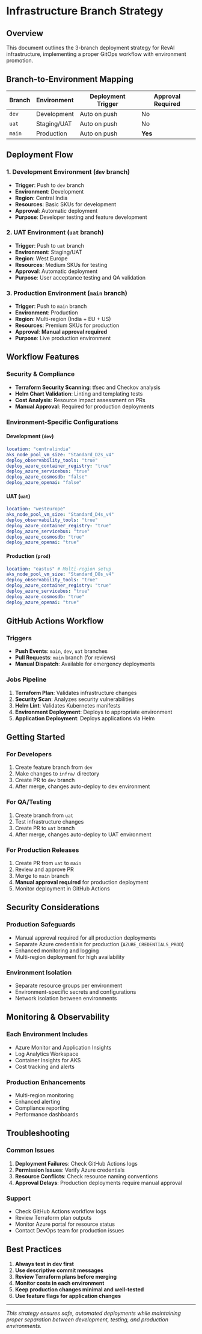 # Infrastructure Branch Strategy

## Overview
This document outlines the 3-branch deployment strategy for RevAI infrastructure, implementing a proper GitOps workflow with environment promotion.

## Branch-to-Environment Mapping

| Branch | Environment | Deployment Trigger | Approval Required |
|--------|-------------|-------------------|-------------------|
| `dev` | Development | Auto on push | No |
| `uat` | Staging/UAT | Auto on push | No |
| `main` | Production | Auto on push | **Yes** |

## Deployment Flow

### 1. Development Environment (`dev` branch)
- **Trigger**: Push to `dev` branch
- **Environment**: Development
- **Region**: Central India
- **Resources**: Basic SKUs for development
- **Approval**: Automatic deployment
- **Purpose**: Developer testing and feature development

### 2. UAT Environment (`uat` branch)
- **Trigger**: Push to `uat` branch
- **Environment**: Staging/UAT
- **Region**: West Europe
- **Resources**: Medium SKUs for testing
- **Approval**: Automatic deployment
- **Purpose**: User acceptance testing and QA validation

### 3. Production Environment (`main` branch)
- **Trigger**: Push to `main` branch
- **Environment**: Production
- **Region**: Multi-region (India + EU + US)
- **Resources**: Premium SKUs for production
- **Approval**: **Manual approval required**
- **Purpose**: Live production environment

## Workflow Features

### Security & Compliance
- **Terraform Security Scanning**: tfsec and Checkov analysis
- **Helm Chart Validation**: Linting and templating tests
- **Cost Analysis**: Resource impact assessment on PRs
- **Manual Approval**: Required for production deployments

### Environment-Specific Configurations

#### Development (`dev`)
```yaml
location: "centralindia"
aks_node_pool_vm_size: "Standard_D2s_v4"
deploy_observability_tools: "true"
deploy_azure_container_registry: "true"
deploy_azure_servicebus: "true"
deploy_azure_cosmosdb: "false"
deploy_azure_openai: "false"
```

#### UAT (`uat`)
```yaml
location: "westeurope"
aks_node_pool_vm_size: "Standard_D4s_v4"
deploy_observability_tools: "true"
deploy_azure_container_registry: "true"
deploy_azure_servicebus: "true"
deploy_azure_cosmosdb: "true"
deploy_azure_openai: "true"
```

#### Production (`prod`)
```yaml
location: "eastus" # Multi-region setup
aks_node_pool_vm_size: "Standard_D8s_v4"
deploy_observability_tools: "true"
deploy_azure_container_registry: "true"
deploy_azure_servicebus: "true"
deploy_azure_cosmosdb: "true"
deploy_azure_openai: "true"
```

## GitHub Actions Workflow

### Triggers
- **Push Events**: `main`, `dev`, `uat` branches
- **Pull Requests**: `main` branch (for reviews)
- **Manual Dispatch**: Available for emergency deployments

### Jobs Pipeline
1. **Terraform Plan**: Validates infrastructure changes
2. **Security Scan**: Analyzes security vulnerabilities
3. **Helm Lint**: Validates Kubernetes manifests
4. **Environment Deployment**: Deploys to appropriate environment
5. **Application Deployment**: Deploys applications via Helm

## Getting Started

### For Developers
1. Create feature branch from `dev`
2. Make changes to `infra/` directory
3. Create PR to `dev` branch
4. After merge, changes auto-deploy to dev environment

### For QA/Testing
1. Create branch from `uat`
2. Test infrastructure changes
3. Create PR to `uat` branch
4. After merge, changes auto-deploy to UAT environment

### For Production Releases
1. Create PR from `uat` to `main`
2. Review and approve PR
3. Merge to `main` branch
4. **Manual approval required** for production deployment
5. Monitor deployment in GitHub Actions

## Security Considerations

### Production Safeguards
- Manual approval required for all production deployments
- Separate Azure credentials for production (`AZURE_CREDENTIALS_PROD`)
- Enhanced monitoring and logging
- Multi-region deployment for high availability

### Environment Isolation
- Separate resource groups per environment
- Environment-specific secrets and configurations
- Network isolation between environments

## Monitoring & Observability

### Each Environment Includes
- Azure Monitor and Application Insights
- Log Analytics Workspace
- Container Insights for AKS
- Cost tracking and alerts

### Production Enhancements
- Multi-region monitoring
- Enhanced alerting
- Compliance reporting
- Performance dashboards

## Troubleshooting

### Common Issues
1. **Deployment Failures**: Check GitHub Actions logs
2. **Permission Issues**: Verify Azure credentials
3. **Resource Conflicts**: Check resource naming conventions
4. **Approval Delays**: Production deployments require manual approval

### Support
- Check GitHub Actions workflow logs
- Review Terraform plan outputs
- Monitor Azure portal for resource status
- Contact DevOps team for production issues

## Best Practices

1. **Always test in dev first**
2. **Use descriptive commit messages**
3. **Review Terraform plans before merging**
4. **Monitor costs in each environment**
5. **Keep production changes minimal and well-tested**
6. **Use feature flags for application changes**

---

*This strategy ensures safe, automated deployments while maintaining proper separation between development, testing, and production environments.*
